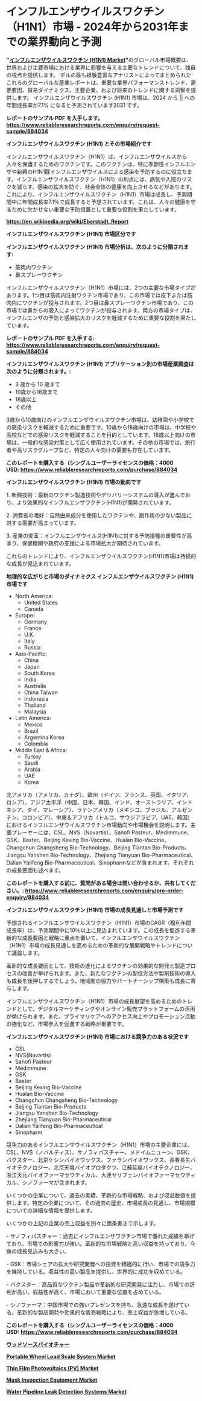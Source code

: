 <p><h1>インフルエンザウイルスワクチン（H1N1）市場 - 2024年から2031年までの業界動向と予測</h1></p><p><strong>"<a href="https://www.reliableresearchreports.com/influenza-virus-vaccine-h1n1--r884034">インフルエンザウイルスワクチン (H1N1) Market</a>"</strong>のグローバル市場概要は、世界および主要市場における業界に影響を与える主要なトレンドについて、独自の視点を提供します。 デルの最も経験豊富なアナリストによってまとめられたこれらのグローバルな産業レポートは、重要な業界パフォーマンストレンド、需要要因、貿易ダイナミクス、主要企業、および将来のトレンドに関する洞察を提供します。 インフルエンザウイルスワクチン (H1N1) 市場は、2024 から || への年間成長率が7.1% になると予測されています2031 です。</p>
<p><strong>レポートのサンプル PDF を入手します。</strong><strong><a href="https://www.reliableresearchreports.com/enquiry/request-sample/884034">https://www.reliableresearchreports.com/enquiry/request-sample/884034</a></strong></p>
<p><strong>インフルエンザウイルスワクチン (H1N1) とその市場紹介です</strong></p>
<p><p>インフルエンザウイルスワクチン（H1N1）は、インフルエンザウイルスから人々を保護するためのワクチンです。このワクチンは、特に季節性インフルエンザや新興のH1N1豚インフルエンザウイルスによる感染を予防するのに役立ちます。インフルエンザウイルスワクチン（H1N1）の利点には、病気や入院のリスクを減らす、感染の拡大を防ぐ、社会全体の健康を向上させるなどがあります。これにより、インフルエンザウイルスワクチン（H1N1）市場は成長し、予測期間中に年間成長率7.1％で成長すると予想されています。これは、人々の健康を守るために欠かせない重要な予防措置として重要な役割を果たしています。</p><a href="https://en.wikipedia.org/wiki/Eberstadt_Report"></a></p>
<p><strong><a href="https://en.wikipedia.org/wiki/Eberstadt_Report">https://en.wikipedia.org/wiki/Eberstadt_Report</a></strong></p>
<p><strong>インフルエンザウイルスワクチン (H1N1)&nbsp;市場区分です</strong><strong></strong></p>
<p><strong>インフルエンザウイルスワクチン (H1N1) 市場分析は、次のように分類されます:</strong>&nbsp;</p>
<p><ul><li>筋肉内ワクチン</li><li>鼻スプレーワクチン</li></ul></p>
<p><p>インフルエンザウイルスワクチン（H1N1）市場には、2つの主要な市場タイプがあります。1つ目は筋肉内注射ワクチン市場であり、この市場では皮下または筋肉内にワクチンが投与されます。2つ目は鼻スプレーワクチン市場であり、この市場では鼻からの吸入によってワクチンが投与されます。両方の市場タイプは、インフルエンザの予防と感染拡大のリスクを軽減するために重要な役割を果たしています。</p></p>
<p><strong>レポートのサンプル PDF を入手する: <a href="https://www.reliableresearchreports.com/enquiry/request-sample/884034">https://www.reliableresearchreports.com/enquiry/request-sample/884034</a></strong></p>
<p><strong> インフルエンザウイルスワクチン (H1N1) アプリケーション別の市場産業調査は次のように分類されます。:</strong></p>
<p><ul><li>3 歳から 10 歳まで</li><li>10歳から18歳まで</li><li>18歳以上</li><li>その他</li></ul></p>
<p><p>3歳から10歳向けのインフルエンザウイルスワクチン市場は、幼稚園や小学校での感染リスクを軽減するために重要です。10歳から18歳向けの市場は、中学校や高校などでの感染リスクを軽減することを目的としています。18歳以上向けの市場は、一般的な感染対策として広く使用されています。その他の市場では、旅行者や高リスクグループなど、特定の人々向けの需要も存在しています。</p></p>
<p><strong>このレポートを購入する（シングルユーザーライセンスの価格：4000 USD:</strong><strong>&nbsp;<a href="https://www.reliableresearchreports.com/purchase/884034">https://www.reliableresearchreports.com/purchase/884034</a></strong></p>
<p><strong>インフルエンザウイルスワクチン (H1N1) 市場の動向です</strong></p>
<p><p>1. 新興技術：最新のワクチン製造技術やデリバリーシステムの導入が進んでおり、より効果的なインフルエンザワクチン(H1N1)が開発されています。</p><p>2. 消費者の嗜好：自然由来成分を使用したワクチンや、副作用の少ない製品に対する需要が高まっています。</p><p>3. 産業の変革：インフルエンザウイルス(H1N1)に対する予防接種の重要性が高まり、保健機関や政府の支援による市場拡大が期待されています。</p><p>これらのトレンドにより、インフルエンザウイルスワクチン(H1N1)市場は持続的な成長が見込まれています。</p></p>
<p><strong>地理的な広がりと市場のダイナミクス インフルエンザウイルスワクチン (H1N1) 市場です</strong></p>
<p><ul>
    <li>
        North America:
        <ul>
            <li>United States</li>
            <li>Canada</li>
        </ul>
    </li>
    <li>
        Europe:
        <ul>
            <li>Germany</li>
            <li>France</li>
            <li>U.K.</li>
            <li>Italy</li>
            <li>Russia</li>
        </ul>
    </li>
    <li>
        Asia-Pacific:
        <ul>
            <li>China</li>
            <li>Japan</li>
            <li>South Korea</li>
            <li>India</li>
            <li>Australia</li>
            <li>China Taiwan</li>
            <li>Indonesia</li>
            <li>Thailand</li>
            <li>Malaysia</li>
        </ul>
    </li>
    <li>
        Latin America:
        <ul>
            <li>Mexico</li>
            <li>Brazil</li>
            <li>Argentina Korea</li>
            <li>Colombia</li>
        </ul>
    </li>
    <li>
        Middle East & Africa:
        <ul>
            <li>Turkey</li>
            <li>Saudi</li>
            <li>Arabia</li>
            <li>UAE</li>
            <li>Korea</li>
        </ul>
    </li>
    </ul></p>
<p><p>北アメリカ（アメリカ、カナダ）、欧州（ドイツ、フランス、英国、イタリア、ロシア）、アジア太平洋（中国、日本、韓国、インド、オーストラリア、インドネシア、タイ、マレーシア）、ラテンアメリカ（メキシコ、ブラジル、アルゼンチン、コロンビア）、中東＆アフリカ（トルコ、サウジアラビア、UAE、韓国）におけるインフルエンザウイルスワクチン市場動向や市場機会を説明します。主要プレーヤーには、CSL、NVS（Novartis）、Sanofi Pasteur、Medimmune、GSK、Baxter、Beijing Kexing Bio-Vaccine、Hualan Bio-Vaccine、Changchun Changsheng Bio-Technology、Beijing Tiantan Bio-Products、Jiangsu Yanshen Bio-Technology、Zhejiang Tianyuan Bio-Pharmaceutical、Dalian Yalifeng Bio-Pharmaceutical、Sinopharmなどが含まれます。それぞれの成長要因も述べます。</p></p>
<p><strong>このレポートを購入する前に、質問がある場合は問い合わせるか、共有してください。:&nbsp;<a href="https://www.reliableresearchreports.com/enquiry/pre-order-enquiry/884034">https://www.reliableresearchreports.com/enquiry/pre-order-enquiry/884034</a></strong></p>
<p><strong>インフルエンザウイルスワクチン (H1N1) 市場の成長見通しと市場予測です</strong></p>
<p><p>予想されるインフルエンザウイルスワクチン（H1N1）市場のCAGR（複利年間成長率）は、予測期間中に10％以上に見込まれています。この成長を促進する革新的な成長要因と戦略に重点を置いて、インフルエンザウイルスワクチン（H1N1）市場の成長見通しを高めるための革新的な展開戦略やトレンドについて議論します。</p><p>革新的な成長要因として、技術の進化によるワクチンの効果的な開発と製造プロセスの改善が挙げられます。また、新たなワクチンの配信方法や製剤技術の導入も成長を後押しするでしょう。地域間の協力やパートナーシップ構築も成長に寄与します。</p><p>インフルエンザウイルスワクチン（H1N1）市場の成長展望を高めるためのトレンドとして、デジタルマーケティングやオンライン販売プラットフォームの活用が挙げられます。また、プライマリケアへのアクセス向上やプロモーション活動の強化など、市場参入を促進する戦略が重要です。</p></p>
<p><strong>インフルエンザウイルスワクチン (H1N1) 市場における競争力のある状況です</strong></p>
<p><ul><li>CSL</li><li>NVS(Novartis)</li><li>Sanofi Pasteur</li><li>Medimmune</li><li>GSK</li><li>Baxter</li><li>Beijing Kexing Bio-Vaccine</li><li>Hualan Bio-Vaccine</li><li>Changchun Changsheng Bio-Technology</li><li>Beijing Tiantan Bio-Products</li><li>Jiangsu Yanshen Bio-Technology</li><li>Zhejiang Tianyuan Bio-Pharmaceutical</li><li>Dalian Yalifeng Bio-Pharmaceutical</li><li>Sinopharm</li></ul></p>
<p><p>競争力のあるインフルエンザウイルスワクチン（H1N1）市場の主要企業には、CSL、NVS（ノバルティス）、サノフィパスチャー、メドイムニューン、GSK、バクスター、北京ケシンバイオワックス、ファランバイオワックス、長春長生バイオテクノロジー、北京天壇バイオプロダクツ、江蘇延燊バイオテクノロジー、浙江天元バイオファーマセウティカル、大連ヤリフェンバイオファーマセウティカル、シノファーマが含まれます。</p><p>いくつかの企業について、過去の実績、革新的な市場戦略、および収益数値を提供します。特定の企業について、その過去の歴史、市場成長の見通し、市場規模についての詳細な情報を提供します。</p><p>いくつかの上記の企業の売上収益を別々に箇条書きで示します。</p><p>- サノフィパスチャー：過去にインフルエンザワクチン市場で優れた成績を挙げており、市場での影響力が強い。革新的な市場戦略と高い収益を持っており、今後の成長見込みも大きい。</p><p>- GSK：市場シェアの拡大や研究開発への投資を積極的に行い、市場での競争力を維持している。収益性の高い製品を提供し、世界的に成功を収めている。</p><p>- バクスター：高品質なワクチン製品や革新的な研究開発に注力し、市場での評判が高い。収益性が高く、市場において重要な位置を占めている。</p><p>- シノファーマ：中国市場での強いプレゼンスを持ち、急速な成長を遂げている。革新的な製品開発や効果的な販売戦略により、売上収益が急増している。</p></p>
<p><strong>このレポートを購入する（シングルユーザーライセンスの価格：4000 USD:</strong>&nbsp;<strong><a href="https://www.reliableresearchreports.com/purchase/884034">https://www.reliableresearchreports.com/purchase/884034</a></strong></p>
<p><strong><p><a href="https://medium.com/@verniebarton2023/%E3%82%B0%E3%83%AD%E3%83%BC%E3%83%90%E3%83%AB%E3%82%A6%E3%83%83%E3%83%89%E3%82%BD%E3%83%BC%E3%82%B9%E3%83%90%E3%82%A4%E3%82%AA%E3%83%81%E3%83%A3%E3%83%BC%E7%94%A3%E6%A5%AD%E8%AA%BF%E6%9F%BB%E3%83%AC%E3%83%9D%E3%83%BC%E3%83%88-%E7%AB%B6%E4%BA%89%E7%8A%B6%E6%B3%81-%E5%B8%82%E5%A0%B4%E8%A6%8F%E6%A8%A1-%E5%9C%B0%E5%9F%9F%E3%81%AE%E7%8A%B6%E6%B3%81%E3%81%8A%E3%82%88%E3%81%B3%E5%B0%86%E6%9D%A5%E3%81%AE%E4%BA%88%E6%B8%AC-2024%E5%B9%B4-2031%E5%B9%B4-38659b5817d6">ウッドソースバイオチャー</a></p><p><a href="https://www.linkedin.com/pulse/mapping-portable-wheel-load-scale-system-market-trends-challenges-hx9mf?trackingId=HkadA1jXZ6zVOQpxA%2BPeDA%3D%3D">Portable Wheel Load Scale System Market</a></p><p><a href="https://issuu.com/reportprime-2/docs/thin-film-photovoltaics-pv-market-s_99d8e12f4758b8">Thin Film Photovoltaics (PV) Market</a></p><p><a href="https://issuu.com/reportprime-2/docs/mask-inspection-equipment-market-si_f33ca2b5d98f8b">Mask Inspection Equipment Market</a></p><p><a href="https://github.com/NorbertYates/Market-Research-Report-List-6/blob/main/water-pipeline-leak-detection-systems-market.md">Water Pipeline Leak Detection Systems Market</a></p></strong></p>